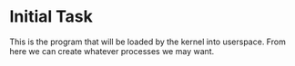 # Initial Task

This is the program that will be loaded by the kernel into userspace. From here
we can create whatever processes we may want.